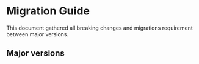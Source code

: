 # Migration Guide

This document gathered all breaking changes and migrations requirement between major versions.

## Major versions
